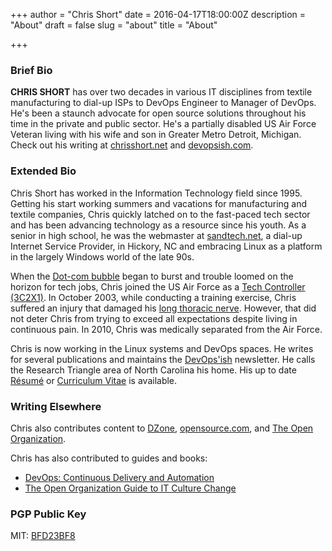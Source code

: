 +++
author = "Chris Short"
date = 2016-04-17T18:00:00Z
description = "About"
draft = false
slug = "about"
title = "About"

+++

### Brief Bio

**CHRIS SHORT** has over two decades in various IT disciplines from textile manufacturing to dial-up ISPs to DevOps Engineer to Manager of DevOps. He's been a staunch advocate for open source solutions throughout his time in the private and public sector. He's a partially disabled US Air Force Veteran living with his wife and son in Greater Metro Detroit, Michigan. Check out his writing at [chrisshort.net](https://chrisshort.net) and [devopsish.com](https://devopsish.com).

### Extended Bio

Chris Short has worked in the Information Technology field since 1995. Getting his start working summers and vacations for manufacturing and textile companies, Chris quickly latched on to the fast-paced tech sector and has been advancing technology as a resource since his youth. As a senior in high school, he was the webmaster at [sandtech.net](http://sandtech.net), a dial-up Internet Service Provider, in Hickory, NC and embracing Linux as a platform in the largely Windows world of the late 90s.

When the [Dot-com bubble](https://en.wikipedia.org/wiki/Dot-com_bubble) began to burst and trouble loomed on the horizon for tech jobs, Chris joined the US Air Force as a [Tech Controller (3C2X1)](/3c2x1-tech-control/). In October 2003, while conducting a training exercise, Chris suffered an injury that damaged his [long thoracic nerve](/long-thoracic-nerve-palsy/). However, that did not deter Chris from trying to exceed all expectations despite living in continuous pain. In 2010, Chris was medically separated from the Air Force.

Chris is now working in the Linux systems and DevOps spaces. He writes for several publications and maintains the [DevOps'ish](https://devopsish.com) newsletter. He calls the Research Triangle area of North Carolina his home. His up to date [Résumé](/resume-cv/) or [Curriculum Vitae](/resume-cv/) is available.

### Writing Elsewhere

Chris also contributes content to [DZone](https://dzone.com/users/2868764/chrisshort.html), [opensource.com](https://opensource.com/users/chrisshort), and [The Open Organization](https://opensource.com/open-organization).

Chris has also contributed to guides and books:

* [DevOps: Continuous Delivery and Automation](https://dzone.com/guides/devops-continuous-delivery-and-automation?oid=devcs)
* [The Open Organization Guide to IT Culture Change](https://opensource.com/open-organization/17/6/open-org-it-culture-now-available)

### PGP Public Key

MIT: [BFD23BF8](http://pgp.mit.edu:11371/pks/lookup?op=get&search=0x0210E38FBFD23BF8)
